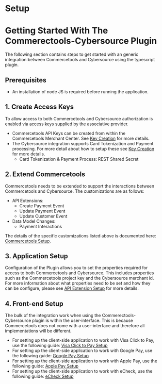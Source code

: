 # Setup

# Getting Started With The Commerectools-Cybersource Plugin

The following section contains steps to get started with an generic integration between Commercetools and Cybersource using the typescript plugin.

## Prerequisites

- An installation of node JS is required before running the application.

## 1. Create Access Keys

To allow access to both Commercetools and Cybersource authorization is
enabled via access keys supplied by the associative provider.

- Commercetools API Keys can be created from within the Commercetools
  Merchant Center. See [Key Creation](Key-Creation.md) for
  more details.
- The Cybersource integration supports Card Tokenization and Payment processing. For more detail
  about how to setup these see [Key
  Creation](Key-Creation.md) for more details.
  - Card Tokenization & Payment Process: REST Shared Secret

## 2\. Extend Commercetools

Commercetools needs to be extended to support the interactions between
Commercetools and Cybersource. The customizations are as follows:

- API Extensions:
  - Create Payment Event
  - Update Payment Event
  - Update Customer Event
- Data Model Changes:
  - Payment Interactions

The details of the specific customizations listed above is documented
here: [Commercetools Setup](Commercetools-Setup.md).

## 3\. Application Setup

Configuration of the Plugin allows you to set the properties
required for access to both Commercetools and Cybersource. This includes
properties such as the Commercetools project key and the Cybersource
merchant id. For more information about what properties need to be set
and how they can be configure, please see [API Extension
Setup](API-Extension-Setup.md) for more details.

## 4\. Front-end Setup

The bulk of the integration work when using the Commerectools-Cybersource plugin
is within the user-interface. This is because
Commercetools does not come with a user-interface and therefore all
implementations will be different.

- For setting up the client-side application to work with Visa
  Click to Pay, use the following guide: [Visa Click to Pay Setup](Visa-ClicktoPay-Setup.md)
- For setting up the client-side application to work with Google
  Pay, use the following guide: [Google Pay Setup](GooglePay-Setup.md)
- For setting up the client-side application to work with Apple
  Pay, use the following guide: [Apple Pay Setup](ApplePay-Setup.md)
- For setting up the client-side application to work with eCheck, use the following guide: [eCheck Setup](eCheck-Setup.md)
